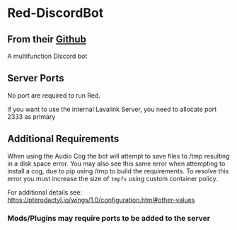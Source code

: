 # Red-DiscordBot

## From their [Github](https://github.com/Cog-Creators/Red-DiscordBot)

A multifunction Discord bot

## Server Ports

No port are required to run Red.

if you want to use the internal Lavalink Server, you need to allocate port 2333 as primary

## Additional Requirements

When using the Audio Cog the bot will attempt to save files to /tmp resulting in a disk space error.  You may also see this same error when attempting to install a cog, due to pip using /tmp to build the requirements.  To resolve this error you must increase the size of `tmpfs` using custom container policy.

For additional details see:
<https://pterodactyl.io/wings/1.0/configuration.html#other-values>

### Mods/Plugins may require ports to be added to the server
